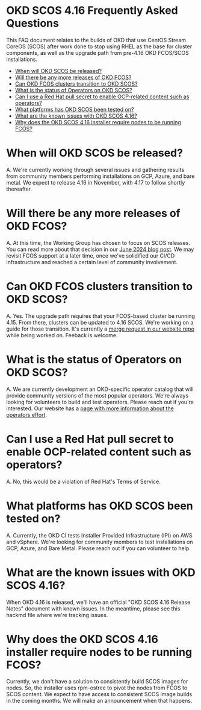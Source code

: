 # OKD SCOS 4.16 Frequently Asked Questions
 
<!--cSpell:ignore SCOS -->

This FAQ document relates to the builds of OKD that use CentOS Stream CoreOS (SCOS) after work done to stop using RHEL as the base for cluster components, as well as the upgrade path from pre-4.16 OKD FCOS/SCOS installations.

- [When will OKD SCOS be released?](https://okd.io/docs/project/scos-migration-faq#When-will-OKD-SCOS-be-released)
- [Will there be any more releases of OKD FCOS?](https://okd.io/docs/project/scos-migration-faq#Will-there-be-any-more-releases-of-OKD-FCOS)
- [Can OKD FCOS clusters transition to OKD SCOS?](https://okd.io/docs/project/scos-migration-faq#Can-OKD-FCOS-clusters-transition-to-OKD-SCOS)
- [What is the status of Operators on OKD SCOS?](https://okd.io/docs/project/scos-migration-faq#What-is-the-status-of-Operators-on-OKD-SCOS)
- [Can I use a Red Hat pull secret to enable OCP-related content such as operators?](https://okd.io/docs/project/scos-migration-faq#Can-I-use-a-Red-Hat-pull-secret-to-enable-OCP-related-content-such-as-operators)
- [What platforms has OKD SCOS been tested on?](https://okd.io/docs/project/scos-migration-faq#What-platforms-has-OKD-SCOS-been-tested-on)
- [What are the known issues with OKD SCOS 4.16?](https://okd.io/docs/project/scos-migration-faq#What-are-the-known-issues-with-OKD-SCOS-416)
- [Why does the OKD SCOS 4.16 installer require nodes to be running FCOS?](https://okd.io/docs/project/scos-migration-faq#Why-does-the-OKD-SCOS-416-installer-require-nodes-to-be-running-FCOS)

# When will OKD SCOS be released?

A. We're currently working through several issues and gathering results from community members performing installations on GCP, Azure, and bare metal. We expect to release 4.16 in November, with 4.17 to follow shortly thereafter.

# Will there be any more releases of OKD FCOS?

A. At this time, the Working Group has chosen to focus on SCOS releases. You can read more about that decision in our [June 2024 blog post](https://okd.io/blog/2024/06/01/okd-future-statement/). We may revisit FCOS support at a later time, once we've solidified our CI/CD infrastructure and reached a certain level of community involvement. 

# Can OKD FCOS clusters transition to OKD SCOS?

A. Yes. The upgrade path requires that your FCOS-based cluster be running 4.15. From there, clusters can be updated to 4.16 SCOS. We're working on a guide for those transition. It's currently a [merge request in our website repo](https://github.com/okd-project/okd-web/pull/22/files) while being worked on. Feeback is welcome.

# What is the status of Operators on OKD SCOS?

A. We are currently development an OKD-specific operator catalog that will provide community versions of the most popular operators. We're always looking for volunteers to build and test operators. Please reach out if you're interested. Our website has a [page with more information about the operators effort](https://okd.io/docs/operators/).

# Can I use a Red Hat pull secret to enable OCP-related content such as operators?

A. No, this would be a violation of Red Hat's Terms of Service.

# What platforms has OKD SCOS been tested on? 

A. Currently, the OKD CI tests Installer Provided Infrastructure (IPI) on AWS and vSphere. We're looking for community members to test installations on GCP, Azure, and Bare Metal. Please reach out if you can volunteer to help. 

# What are the known issues with OKD SCOS 4.16?

When OKD 4.16 is released, we'll have an official "OKD SCOS 4.16 Release Notes" document with known issues. In the meantime, please see this hackmd file where we're tracking issues.  

# Why does the OKD SCOS 4.16 installer require nodes to be running FCOS?

Currently, we don't have a solution to consistently build SCOS images for nodes. So, the installer uses rpm-ostree to pivot the nodes from FCOS to SCOS content. We expect to have access to consistent SCOS image builds in the coming months. We will make an announcement when that happens.




